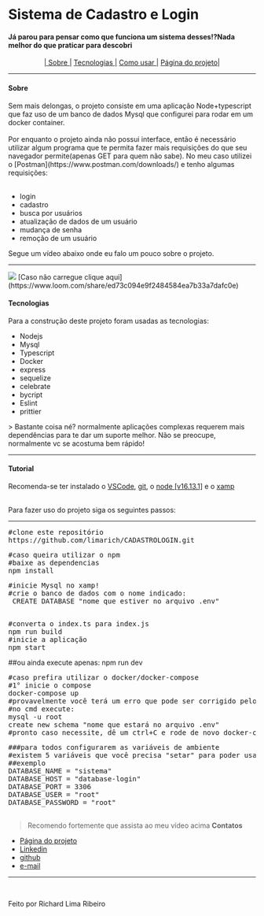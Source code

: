 <h1>Sistema de Cadastro e Login</h1>
<h4>Já parou para pensar como que funciona um sistema desses!?Nada melhor do que praticar para descobri</h4>
<p align="center">
  <a href="#sobre">| Sobre |</a>
  <a href="#tecnologias"> Tecnologias |</a>
  <a href="#tutorial"> Como usar |</a>
  <a href="https://limarich.github.io/My-ToDo/">Página do projeto</a>|
</p>
<hr>
<h4>Sobre</h4>
<p>Sem mais delongas, o projeto consiste em uma aplicação Node+typescript que faz uso de um banco de dados Mysql que configurei para rodar em um docker container.
<br><br>
Por enquanto o projeto ainda não possui interface, então é necessário utilizar algum programa que te permita fazer mais requisições do que seu navegador permite(apenas GET para quem não sabe). No meu caso utilizei o [Postman](https://www.postman.com/downloads/) e tenho algumas requisições:
<br><br>
<ul>
  <li>login</li>
  <li>cadastro</li>
  <li>busca por usuários</li>
  <li>atualização de dados de um usuário</li>
  <li>mudança de senha</li>
  <li>remoção de um usuário</li>
</ul>
Segue um vídeo abaixo onde eu falo um pouco sobre o projeto.
</p>
<hr>
<img src="https://www.loom.com/share/ed73c094e9f2484584ea7b33a7dafc0e" />
[Caso não carregue clique aqui](https://www.loom.com/share/ed73c094e9f2484584ea7b33a7dafc0e)

<h4>Tecnologias</h4>
<p>
Para a construção deste projeto foram usadas as tecnologias:
 <ul> 
  <li>Nodejs</li>
  <li>Mysql</li>
  <li>Typescript</li>
  <li>Docker</li>
  <li>express</li>
  <li>sequelize</li>
  <li>celebrate</li>
  <li>bycript</li>
  <li>Eslint</li>
  <li>prittier</li>
</ul>
> Bastante coisa né? normalmente aplicações complexas requerem mais dependências para te dar um suporte melhor. Não se preocupe, normalmente vc se acostuma bem rápido!
</p>
<hr>
<h4>Tutorial</h4>
<h>Recomenda-se ter instalado o <a href="https://code.visualstudio.com/"> VSCode</a>, <a href="https://git-scm.com/downloads"> git</a>, o <a href="https://nodejs.org/en/"> node [v16.13.1]</a> e o <a href="https://www.apachefriends.org/pt_br/index.html">xamp</a></h>
<p>
  <br>
Para fazer uso do projeto siga os seguintes passos:
  <hr>
</p>
<pre>
#clone este repositório
https://github.com/limarich/CADASTROLOGIN.git
</pre>
<pre>
#caso queira utilizar o npm 
#baixe as dependencias
npm install
</pre>
<pre>
#inicie Mysql no xamp!
#crie o banco de dados com o nome indicado:
 CREATE DATABASE "nome que estiver no arquivo .env"
 </pre>
 <pre>
#converta o index.ts para index.js
npm run build
#inicie a aplicação
npm start
</pre>
##ou ainda execute  apenas:
npm run dev
<pre>
#caso prefira utilizar o docker/docker-compose
#1° inicie o compose
docker-compose up
#provavelmente você terá um erro que pode ser corrigido pelo próprio cmd
#no cmd execute:
mysql -u root
create new schema "nome que estará no arquivo .env"
#pronto caso necessite, dê um ctrl+C e rode de novo docker-compose up
</pre>
<pre>
###para todos configurarem as variáveis de ambiente
#existem 5 variáveis que você precisa "setar" para poder usar, preencha os dados que correspondem ao seu caso e renomeie de .env.locals para .env
##exemplo
DATABASE_NAME = "sistema"
DATABASE_HOST = "database-login"
DATABASE_PORT = 3306
DATABASE_USER = "root"
DATABASE_PASSWORD = "root"

</pre>

> Recomendo fortemente que assista ao meu vídeo acima
**Contatos** 
- <a href="https://limarich.github.io/My-ToDo/">Página do projeto</a>
- <a href="https://www.linkedin.com/in/richard-lima-488b451a8/">Linkedin</a>
- <a href="https://github.com/limarich/">github</a> 
- <a href="mailto:richard.esclima@gmail.com">e-mail</a>

------------


<br>

<p>Feito por Richard Lima Ribeiro</p>


